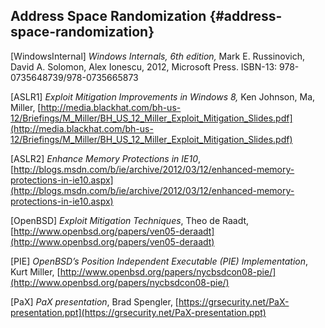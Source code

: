 <!--- @file
  References file: -

  Copyright (c) 2018, Intel Corporation. All rights reserved.<BR>

  Redistribution and use in source (original document form) and 'compiled'
  forms (converted to PDF, epub, HTML and other formats) with or without
  modification, are permitted provided that the following conditions are met:

  1) Redistributions of source code (original document form) must retain the
     above copyright notice, this list of conditions and the following
     disclaimer as the first lines of this file unmodified.

  2) Redistributions in compiled form (transformed to other DTDs, converted to
     PDF, epub, HTML and other formats) must reproduce the above copyright
     notice, this list of conditions and the following disclaimer in the
     documentation and/or other materials provided with the distribution.

  THIS DOCUMENTATION IS PROVIDED BY TIANOCORE PROJECT "AS IS" AND ANY EXPRESS OR
  IMPLIED WARRANTIES, INCLUDING, BUT NOT LIMITED TO, THE IMPLIED WARRANTIES OF
  MERCHANTABILITY AND FITNESS FOR A PARTICULAR PURPOSE ARE DISCLAIMED. IN NO
  EVENT SHALL TIANOCORE PROJECT  BE LIABLE FOR ANY DIRECT, INDIRECT, INCIDENTAL,
  SPECIAL, EXEMPLARY, OR CONSEQUENTIAL DAMAGES (INCLUDING, BUT NOT LIMITED TO,
  PROCUREMENT OF SUBSTITUTE GOODS OR SERVICES; LOSS OF USE, DATA, OR PROFITS;
  OR BUSINESS INTERRUPTION) HOWEVER CAUSED AND ON ANY THEORY OF LIABILITY,
  WHETHER IN CONTRACT, STRICT LIABILITY, OR TORT (INCLUDING NEGLIGENCE OR
  OTHERWISE) ARISING IN ANY WAY OUT OF THE USE OF THIS DOCUMENTATION, EVEN IF
  ADVISED OF THE POSSIBILITY OF SUCH DAMAGE.

-->

## Address Space Randomization {#address-space-randomization}

[WindowsInternal] _Windows Internals, 6th edition,_ Mark E. Russinovich, David A. Solomon, Alex Ionescu, 2012, Microsoft Press. ISBN-13: 978-0735648739/978-0735665873

[ASLR1] _Exploit Mitigation Improvements in Windows 8,_ Ken Johnson, Ma, Miller, [http://media.blackhat.com/bh-us-12/Briefings/M_Miller/BH_US_12_Miller_Exploit_Mitigation_Slides.pdf](http://media.blackhat.com/bh-us-12/Briefings/M_Miller/BH_US_12_Miller_Exploit_Mitigation_Slides.pdf)

[ASLR2] _Enhance Memory Protections in IE10_, [http://blogs.msdn.com/b/ie/archive/2012/03/12/enhanced-memory-protections-in-ie10.aspx](http://blogs.msdn.com/b/ie/archive/2012/03/12/enhanced-memory-protections-in-ie10.aspx)

[OpenBSD] _Exploit Mitigation Techniques_, Theo de Raadt, [http://www.openbsd.org/papers/ven05-deraadt](http://www.openbsd.org/papers/ven05-deraadt)

[PIE] _OpenBSD’s Position Independent Executable (PIE) Implementation_, Kurt Miller, [http://www.openbsd.org/papers/nycbsdcon08-pie/](http://www.openbsd.org/papers/nycbsdcon08-pie/)

[PaX] _PaX presentation_, Brad Spengler, [https://grsecurity.net/PaX-presentation.ppt](https://grsecurity.net/PaX-presentation.ppt)